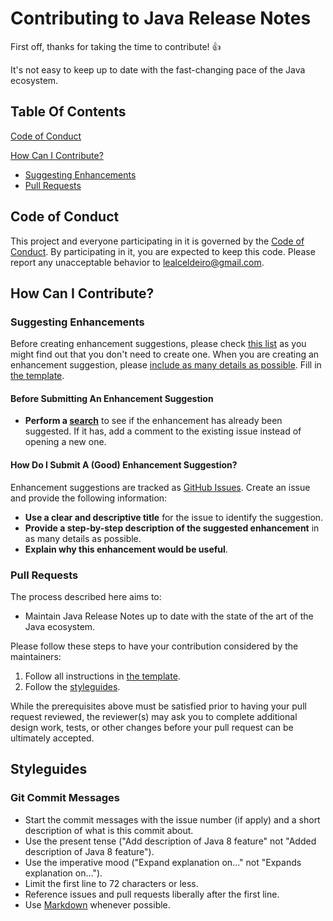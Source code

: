 # Contributing to Java Release Notes

First off, thanks for taking the time to contribute! :+1:

It's not easy to keep up to date with the fast-changing pace of the Java ecosystem.

## Table Of Contents

[Code of Conduct](#code-of-conduct)
  
[How Can I Contribute?](#how-can-i-contribute)

* [Suggesting Enhancements](#suggesting-enhancements)
* [Pull Requests](#pull-requests)

## Code of Conduct

This project and everyone participating in it is governed by the [Code of Conduct](CODE_OF_CONDUCT.md). By
participating in it, you are expected to keep this code. Please report any unacceptable behavior to
[lealceldeiro@gmail.com](mailto:lealceldeiro@gmail.com).

## How Can I Contribute?

### Suggesting Enhancements

Before creating enhancement suggestions, please check [this list](#before-submitting-an-enhancement-suggestion) as you
might find out that you don't need to create one. When you are creating an enhancement suggestion, please
[include as many details as possible](#how-do-i-submit-a-good-enhancement-suggestion). Fill in
[the template](https://github.com/lealceldeiro/java-release-notes/blob/master/.github/ISSUE_TEMPLATE/enhancement.md).

#### Before Submitting An Enhancement Suggestion

* **Perform a [search](https://github.com/lealceldeiro/java-release-notes/issues?utf8=%E2%9C%93&q=)** to see if the enhancement has
already been suggested. If it has, add a comment to the existing issue instead of opening a new one.

#### How Do I Submit A (Good) Enhancement Suggestion?

Enhancement suggestions are tracked as [GitHub Issues](https://guides.github.com/features/issues/). Create an issue and provide the
following information:

* **Use a clear and descriptive title** for the issue to identify the suggestion.
* **Provide a step-by-step description of the suggested enhancement** in as many details as possible.
* **Explain why this enhancement would be useful**.

### Pull Requests

The process described here aims to:

* Maintain Java Release Notes up to date with the state of the art of the Java ecosystem.

Please follow these steps to have your contribution considered by the maintainers:

1. Follow all instructions in
[the template](https://github.com/lealceldeiro/java-release-notes/blob/master/.github/PULL_REQUEST_TEMPLATE/pull_request_template.md).
2. Follow the [styleguides](#styleguides).

While the prerequisites above must be satisfied prior to having your pull request reviewed, the reviewer(s) may ask
you to complete additional design work, tests, or other changes before your pull request can be ultimately accepted.

## Styleguides

### Git Commit Messages

* Start the commit messages with the issue number (if apply) and a short description of what is this commit about.
* Use the present tense ("Add description of Java 8 feature" not "Added description of Java 8 feature").
* Use the imperative mood ("Expand explanation on..." not "Expands explanation on...").
* Limit the first line to 72 characters or less.
* Reference issues and pull requests liberally after the first line.
* Use [Markdown](https://daringfireball.net/projects/markdown) whenever possible.
